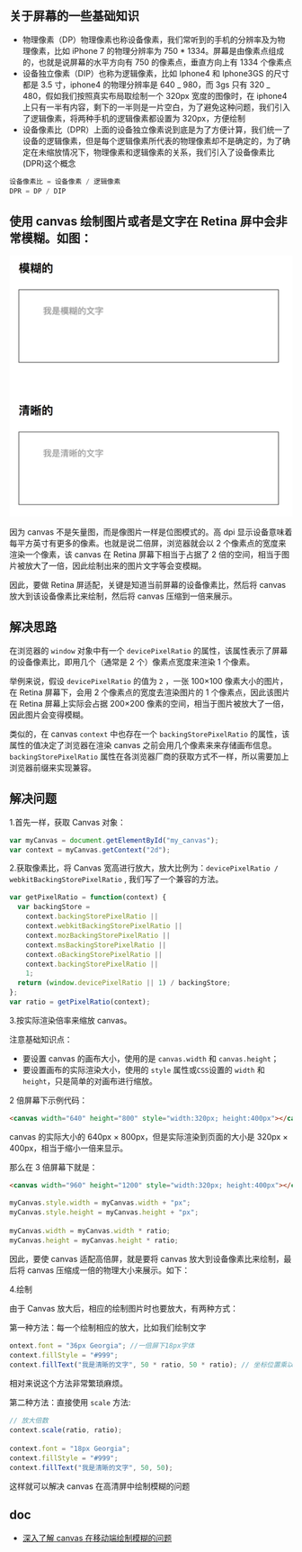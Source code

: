 ## 关于屏幕的一些基础知识

- 物理像素（DP）物理像素也称设备像素，我们常听到的手机的分辨率及为物理像素，比如 iPhone 7 的物理分辨率为 750 \* 1334。屏幕是由像素点组成的，也就是说屏幕的水平方向有 750 的像素点，垂直方向上有 1334 个像素点
- 设备独立像素（DIP）也称为逻辑像素，比如 Iphone4 和 Iphone3GS 的尺寸都是 3.5 寸，iphone4 的物理分辨率是 640 _ 980，而 3gs 只有 320 _ 480，假如我们按照真实布局取绘制一个 320px 宽度的图像时，在 iphone4 上只有一半有内容，剩下的一半则是一片空白，为了避免这种问题，我们引入了逻辑像素，将两种手机的逻辑像素都设置为 320px，方便绘制
- 设备像素比（DPR）上面的设备独立像素说到底是为了方便计算，我们统一了设备的逻辑像素，但是每个逻辑像素所代表的物理像素却不是确定的，为了确定在未缩放情况下，物理像素和逻辑像素的关系，我们引入了设备像素比(DPR)这个概念

```js
设备像素比 = 设备像素 / 逻辑像素
DPR = DP / DIP
```

## 使用 canvas 绘制图片或者是文字在 Retina 屏中会非常模糊。如图：

![](https://raw.githubusercontent.com/easterCat/img-package/master/img/98CB56B8-7983-427E-AFCE-15043A6D8F63.png)

因为 canvas 不是矢量图，而是像图片一样是位图模式的。高 dpi 显示设备意味着每平方英寸有更多的像素。也就是说二倍屏，浏览器就会以 2 个像素点的宽度来渲染一个像素，该 canvas 在 Retina 屏幕下相当于占据了 2 倍的空间，相当于图片被放大了一倍，因此绘制出来的图片文字等会变模糊。

因此，要做 Retina 屏适配，关键是知道当前屏幕的设备像素比，然后将 canvas 放大到该设备像素比来绘制，然后将 canvas 压缩到一倍来展示。

## 解决思路

在浏览器的 `window` 对象中有一个 `devicePixelRatio` 的属性，该属性表示了屏幕的设备像素比，即用几个（通常是 2 个）像素点宽度来渲染 1 个像素。

举例来说，假设 `devicePixelRatio` 的值为 `2` ，一张 100×100 像素大小的图片，在 Retina 屏幕下，会用 2 个像素点的宽度去渲染图片的 1 个像素点，因此该图片在 Retina 屏幕上实际会占据 200×200 像素的空间，相当于图片被放大了一倍，因此图片会变得模糊。

类似的，在 canvas `context` 中也存在一个 `backingStorePixelRatio` 的属性，该属性的值决定了浏览器在渲染 canvas 之前会用几个像素来来存储画布信息。 `backingStorePixelRatio` 属性在各浏览器厂商的获取方式不一样，所以需要加上浏览器前缀来实现兼容。

## 解决问题

1.首先一样，获取 Canvas 对象：

```js
var myCanvas = document.getElementById("my_canvas");
var context = myCanvas.getContext("2d");
```

2.获取像素比，将 Canvas 宽高进行放大，放大比例为：`devicePixelRatio / webkitBackingStorePixelRatio` , 我们写了一个兼容的方法。

```js
var getPixelRatio = function(context) {
  var backingStore =
    context.backingStorePixelRatio ||
    context.webkitBackingStorePixelRatio ||
    context.mozBackingStorePixelRatio ||
    context.msBackingStorePixelRatio ||
    context.oBackingStorePixelRatio ||
    context.backingStorePixelRatio ||
    1;
  return (window.devicePixelRatio || 1) / backingStore;
};
var ratio = getPixelRatio(context);
```

3.按实际渲染倍率来缩放 canvas。

注意基础知识点：

- 要设置 canvas 的画布大小，使用的是 `canvas.width` 和 `canvas.height`；
- 要设置画布的实际渲染大小，使用的 `style` 属性或`CSS`设置的 `width` 和`height`，只是简单的对画布进行缩放。

2 倍屏幕下示例代码：

```html
<canvas width="640" height="800" style="width:320px; height:400px"></canvas>
```

canvas 的实际大小的 640px × 800px，但是实际渲染到页面的大小是 320px × 400px，相当于缩小一倍来显示。

那么在 3 倍屏幕下就是：

```html
<canvas width="960" height="1200" style="width:320px; height:400px"></canvas>
```

```js
myCanvas.style.width = myCanvas.width + "px";
myCanvas.style.height = myCanvas.height + "px";

myCanvas.width = myCanvas.width * ratio;
myCanvas.height = myCanvas.height * ratio;
```

因此，要使 canvas 适配高倍屏，就是要将 canvas 放大到设备像素比来绘制，最后将 canvas 压缩成一倍的物理大小来展示。如下：

4.绘制

由于 Canvas 放大后，相应的绘制图片时也要放大，有两种方式：

第一种方法：每一个绘制相应的放大，比如我们绘制文字

```js
ontext.font = "36px Georgia"; //一倍屏下18px字体
context.fillStyle = "#999";
context.fillText("我是清晰的文字", 50 * ratio, 50 * ratio); // 坐标位置乘以像素比
```

相对来说这个方法非常繁琐麻烦。

第二种方法：直接使用 `scale` 方法:

```js
// 放大倍数
context.scale(ratio, ratio);

context.font = "18px Georgia";
context.fillStyle = "#999";
context.fillText("我是清晰的文字", 50, 50);
```

这样就可以解决 canvas 在高清屏中绘制模糊的问题

## doc

- [深入了解 canvas 在移动端绘制模糊的问题](https://juejin.im/post/5cbdda7bf265da036504fb46)
